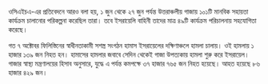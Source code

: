 ওসিএইচএ-এর প্রতিবেদনে আরও বলা হয়, ১ জুন থেকে ২৭ জুন পর্যন্ত উত্তরাঞ্চলীয় গাজায় ১০১টি মানবিক সহায়তা কার্যক্রম চালানোর পরিকল্পনা করেছিল তারা। তবে ইসরায়েলি বাহিনী তাদের মাত্র ৪৯টি কার্যক্রম পরিচালনায় সহযোগিতা করেছে।

গত ৭ অক্টোবর ফিলিস্তিনের স্বাধীনতাকামী সশস্ত্র সংগঠন হামাস ইসরায়েলের দক্ষিণাঞ্চলে হামলা চালায়। ওই হামলায় ১ হাজার ১৩৯ জন নিহত হন। হামাসের হামলার জবাবে সেদিন থেকেই গাজা উপত্যকায় হামলা শুরু করে ইসরায়েল। গাজার স্বাস্থ্য মন্ত্রণালয়ের হিসাব অনুসারে, যুদ্ধে এ পর্যন্ত কমপক্ষে ৩৭ হাজার ৭৬৫ জন নিহত হয়েছে। আহত হয়েছে ৮৬ হাজার ৪২৯ জন।
